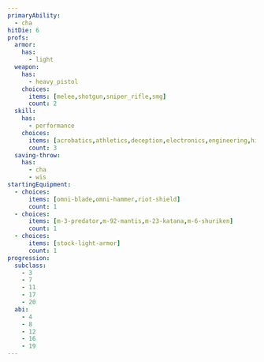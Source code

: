 ```yaml
---
primaryAbility:
  - cha
hitDie: 6
profs:
  armor:
    has:
      - light
  weapon:
    has:
      - heavy_pistol
    choices:
      items: [melee,shotgun,sniper_rifle,smg]
      count: 2
  skill:
    has:
      - performance
    choices:
      items: [acrobatics,athletics,deception,electronics,engineering,history,intimidation,persuasion,science,sleight-of-hand,vehicle-handling]
      count: 3
  saving-throw:
    has:
      - cha
      - wis
startingEquipment:
  - choices:
      items: [omni-blade,omni-hammer,riot-shield]
      count: 1
  - choices:
      items: [m-3-predator,m-92-mantis,m-23-katana,m-6-shuriken]
      count: 1
  - choices:
      items: [stock-light-armor]
      count: 1
progression:
  subclass:
    - 3
    - 7
    - 11
    - 17
    - 20
  abi:
    - 4
    - 8
    - 12
    - 16
    - 19
---
```

